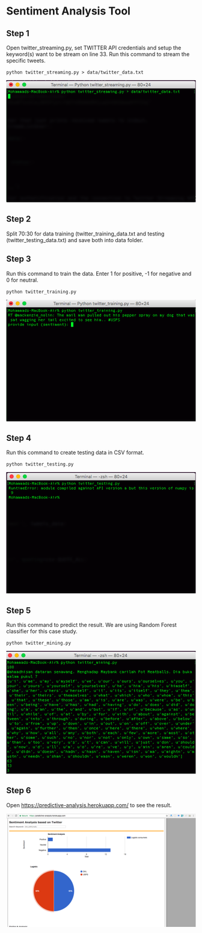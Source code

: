 # Sentiment Analysis Tool

## Step 1

Open twitter_streaming.py, set TWITTER API credentials and setup the keyword(s) want to be stream on line 33. Run this command to stream the specific tweets.
```
python twitter_streaming.py > data/twitter_data.txt
```

![twitter streaming](https://raw.githubusercontent.com/datomnurdin/PredictiveAnalysis/master/ExternalData/image/image_1.png?token=AFKlMvFiJiV5w16jCDDAzG_tWSHexSSKks5ZfXrzwA%3D%3D)

## Step 2

Split 70:30 for data training (twitter_training_data.txt and testing (twitter_testing_data.txt) and save both into data folder.

## Step 3

Run this command to train the data. Enter 1 for positive, -1 for negative and 0 for neutral.
```
python twitter_training.py
```

![twitter training](https://raw.githubusercontent.com/datomnurdin/PredictiveAnalysis/master/ExternalData/image/image_2.png)

## Step 4

Run this command to create testing data in CSV format.
```
python twitter_testing.py
```

![twitter testing](https://raw.githubusercontent.com/datomnurdin/PredictiveAnalysis/master/ExternalData/image/image_3.png)

## Step 5

Run this command to predict the result. We are using Random Forest classifier for this case study.
```
python twitter_mining.py
```

![twitter mining](https://raw.githubusercontent.com/datomnurdin/PredictiveAnalysis/master/ExternalData/image/image_4.png)

## Step 6

Open https://predictive-analysis.herokuapp.com/ to see the result.

![data visualization](https://raw.githubusercontent.com/datomnurdin/PredictiveAnalysis/master/image/image_2.png)
